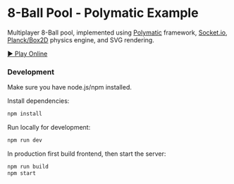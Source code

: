 # 8-Ball Pool - Polymatic Example

Multiplayer 8-Ball pool, implemented using [Polymatic](https://github.com/piqnt/polymatic) framework, [Socket.io](https://socket.io/), [Planck/Box2D](https://github.com/piqnt/planck) physics engine, and SVG rendering.

[▶ Play Online](https://eight-ball.piqnt.com/)

### Development

Make sure you have node.js/npm installed.

Install dependencies:

```sh
npm install
```

Run locally for development:

```sh
npm run dev
```


In production first build frontend, then start the server:

```sh
npm run build
npm start
```
